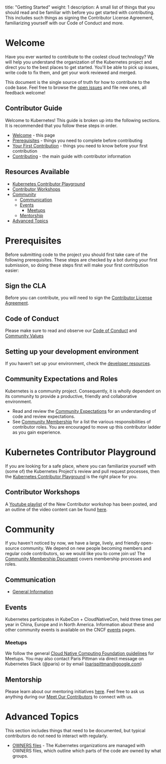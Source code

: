 title: "Getting Started"
weight: 1
description:
  A small list of things that you should read and be familiar with before you
  get started with contributing. This includes such things as signing the
  Contributor License Agreement, familiarizing yourself with our Code of Conduct
  and more.

# Welcome

Have you ever wanted to contribute to the coolest cloud technology?
We will help you understand the organization of the Kubernetes project and direct you to the best places to get started.
You'll be able to pick up issues, write code to fix them, and get your work reviewed and merged.

This document is the single source of truth for how to contribute to the code base.
Feel free to browse the [open issues](https://github.com/kubernetes/community/issues?q=is%3Aissue+is%3Aopen+label%3Aarea%2Fcontributor-guide) and file new ones, all feedback welcome!

## Contributor Guide

Welcome to Kubernetes! This guide is broken up into the following sections. 
It is recommended that you follow these steps in order. 

- [Welcome](#welcome) - this page 
- [Prerequisites](#prerequisites) - things you need to complete before contributing
- [Your First Contribution](first-contribution.md) - things you need to know before your first contribution
- [Contributing](contributing.md) - the main guide with contributor information

## Resources Available

- [Kubernetes Contributor Playground](#kubernetes-contributor-playground)
- [Contributor Workshops](#contributor-workshops)
- [Community](#community)
  - [Communication](#communication-1)
  - [Events](#events)
    - [Meetups](#meetups)
  - [Mentorship](#mentorship)
- [Advanced Topics](#advanced-topics)

# Prerequisites

Before submitting code to the project you should first take care of the following prerequisites.
These steps are checked by a bot during your first submission, so doing these steps first will make your first contribution easier: 

## Sign the CLA

Before you can contribute, you will need to sign the [Contributor License Agreement](/CLA.md).  

## Code of Conduct

Please make sure to read and observe our [Code of Conduct](/code-of-conduct.md) and [Community Values](/values.md)

## Setting up your development environment

If you haven’t set up your environment, check the [developer resources](/contributors/devel/README.md#setting-up-your-dev-environment-coding-and-debugging).

## Community Expectations and Roles

Kubernetes is a community project.
Consequently, it is wholly dependent on its community to provide a productive, friendly and collaborative environment.

- Read and review the [Community Expectations](expectations.md) for an understanding of code and review expectations.
- See [Community Membership](/community-membership.md) for a list the various responsibilities of contributor roles. You are encouraged to move up this contributor ladder as you gain experience.

# Kubernetes Contributor Playground

If you are looking for a safe place, where you can familiarize yourself with (some of) the Kubernetes Project's review and pull request processes, then the [Kubernetes Contributor Playground](https://github.com/kubernetes-sigs/contributor-playground/) is the right place for you.

## Contributor Workshops

A [Youtube playlist](https://www.youtube.com/playlist?list=PL69nYSiGNLP3M5X7stuD7N4r3uP2PZQUx) of the New Contributor workshop has been posted, and an outline of the video content can be found [here](/events/2018/05-contributor-summit). 

# Community

If you haven't noticed by now, we have a large, lively, and friendly open-source community.
We depend on new people becoming members and regular code contributors, so we would like you to come join us!
The [Community Membership Document](/community-membership.md) covers membership processes and roles.

## Communication

- [General Information](/communication)

## Events

Kubernetes participates in KubeCon + CloudNativeCon, held three times per year in China, Europe and in North America.
Information about these and other community events is available on the CNCF [events](https://www.cncf.io/events/) pages.

### Meetups

We follow the general [Cloud Native Computing Foundation guidelines](https://github.com/cncf/meetups) for Meetups.
You may also contact Paris Pittman via direct message on Kubernetes Slack (@paris) or by email (parispittman@google.com)

## Mentorship

Please learn about our mentoring initiatives [here](http://git.k8s.io/community/mentoring/README.md).
Feel free to ask us anything during our [Meet Our Contributors](https://github.com/kubernetes/community/blob/master/mentoring/programs/meet-our-contributors.md) to connect with us.

# Advanced Topics

This section includes things that need to be documented, but typical contributors do not need to interact with regularly.

- [OWNERS files](owners.md) - The Kubernetes organizations are managed with OWNERS files, which outline which parts of the code are owned by what groups.
